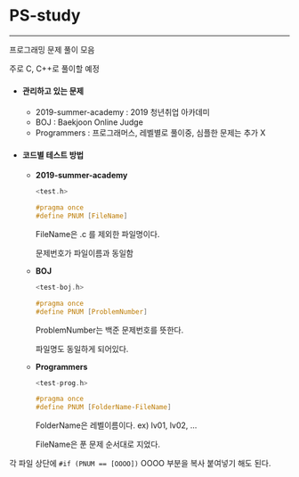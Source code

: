 # PS-study
---
프로그래밍 문제 풀이 모음

주로 C, C++로 풀이할 예정

- #### 관리하고 있는 문제
  - 2019-summer-academy : 2019 청년취업 아카데미
  - BOJ : Baekjoon Online Judge
  - Programmers : 프로그래머스, 레벨별로 풀이중, 심플한 문제는 추가 X
  
- #### 코드별 테스트 방법

  - **2019-summer-academy**
    ```c 
    <test.h>
    
    #pragma once
    #define PNUM [FileName]
    ```
    FileName은 .c 를 제외한 파일명이다.
    
    문제번호가 파일이름과 동일함  
    
  - **BOJ**
    ```c 
    <test-boj.h>
    
    #pragma once
    #define PNUM [ProblemNumber]
    ```
    ProblemNumber는 백준 문제번호를 뜻한다.
    
    파일명도 동일하게 되어있다.  
    
  - **Programmers**
     ```c 
    <test-prog.h>
    
    #pragma once
    #define PNUM [FolderName-FileName]
    ```
    FolderName은 레벨이름이다. ex) lv01, lv02, ...
    
    FileName은 푼 문제 순서대로 지었다.
    
    
각 파일 상단에 ```#if (PNUM == [OOOO])``` OOOO 부분을 복사 붙여넣기 해도 된다.
